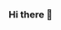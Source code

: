 ### Hi there 👋

<!--
**nalsur-veallam/nalsur-veallam** is a ✨ _special_ ✨ repository because its `README.md` (this file) appears on your GitHub profile.


### :fire: My Stats :

![GitHub Streak](http://github-readme-streak-stats.herokuapp.com?user=nalsur-veallam&theme=dark&background=000000)](https://git.io/streak-stats)
